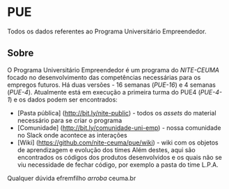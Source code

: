 # PUE
Todos os dados referentes ao Programa Universitário Empreendedor.
## Sobre
O Programa Universitário Empreendedor é um programa do *NITE-CEUMA* focado no desenvolvimento das competências necessárias para os empregos futuros. Há duas versões - 16 semanas (*PUE-16*) e 4 semanas (*PUE-4*). Atualmente está em execução a primeira turma do PUE4 (*PUE-4-1*) e os dados podem ser encontrados:
* [Pasta pública] (http://bit.ly/nite-public) - todos os _assets_ do material necessário para se criar o programa
* [Comunidade] (http://bit.ly/comunidade-uni-emp) - nossa comunidade no Slack onde acontece as interações
* [Wiki] (https://github.com/nite-ceuma/pue/wiki) - wiki com os objetos de aprendizagem e evolução dos times
Além destes, aqui são encontrados os códigos dos produtos desenvolvidos e os quais não se viu necessidade de fechar código, por exemplo a pasta do time L.P.A.

Qualquer dúvida efremfilho _arroba_ ceuma.br
